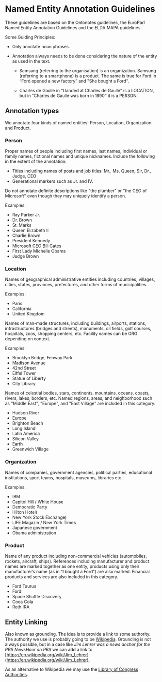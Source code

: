 # Named Entity Annotation Guidelines

These guidelines are based on the Ontonotes guidelines, the EuroParl Named Entity Annotation Guidelines and the ELDA MAPA guidelines.

Some Guiding Principles:

- Only annotate noun phrases.

- Annotation always needs to be done considering the nature of the entity as used in the text.

  - Samsung (referring to the organisation) is an organization. Samsung (referring to a smartphone) is a product. The same is true for Ford in “Ford opened a new factory" and "She bought a Ford".

  - Charles de Gaulle in “I landed at Charles de Gaulle” is a LOCATION, but in “Charles de Gaulle was born in 1890” it is a PERSON.


## Annotation types

We annotate four kinds of named entities: Person, Location, Organization and Product.


### Person

Proper names of people including first names, last names, individual or family names, fictional names and unique nicknames. Include the following in the extent of the annotation:

- Titles including names of posts and job titles:
	Mr., Ms, Queen, Sir, Dr., Judge, CEO
- Generational markers such as Jr. and IV.

Do not annotate definite descriptions like "the plumber" or "the CEO of Microsoft" even though they may uniquely identify a person.

Examples:
- Ray Parker Jr.
- Dr. Brown
- St. Marks
- Queen Elizabeth II
- Charlie Brown
- President Kennedy
- Microsoft CEO Bill Gates
- First Lady Michelle Obama
- Judge Brown


### Location

Names of geographical administrative entities including countries, villages, cities, states, provinces, prefectures, and other forms of municipalities.

Examples:
- Paris
- California
- United Kingdom

Names of man-made structures, including buildings, airports, stations, infrastructures (bridges and streets), monuments, oil fields, golf courses, hospitals, zoos, shopping centers, etc. Facility names can be ORG depending on context.

Examples:
- Brooklyn Bridge, Fenway Park
- Madison Avenue
- 42nd Street
- Eiffel Tower
- Statue of Liberty
- City Library

Names of celestial bodies, stars, continents, mountains, oceans, coasts, rivers, lakes, borders, etc. Named regions, areas, and neighborhood such as "Middle East", "Europe", and "East Village" are included in this category.

- Hudson River
- Europe
- Brighton Beach
- Long Island
- Latin America
- Silicon Valley
- Earth
- Greenwich Village


### Organization

Names of companies, government agencies, political parties, educational institutions, sport teams, hospitals, museums, libraries etc.

Examples:
- IBM
- Capitol Hill / White House
- Democratic Party
- Hilton Hotel)
- New York Stock Exchange)
- LIFE Magazin / New York Times
- Japanese government
- Obama administration


### Product

Name of any product including non-commercial vehicles (automobiles, rockets, aircraft, ships). References including manufacturer and product names are marked together as one entity, products using only their manufacturer’s name (as in “I bought a Ford”) are also marked. Financial products and services are also included in this category.

- Ford Taurus
- Ford
- Space Shuttle Discovery
- Coca Cola
- Roth IRA


## Entity Linking

Also known as grounding. The idea is to provide a link to some authority. The authority we use is probably going to be [Wikipedia](https://www.wikipedia.org/). Grounding is not always possible, but in a case like *Jim Lehrer was a news anchor for the PBS NewsHour on PBS* we can add a link to [https://en.wikipedia.org/wiki/Jim_Lehrer](https://en.wikipedia.org/wiki/Jim_Lehrer).

As an alternative to Wikipedia we may use the [Library of Congress Authorities](https://authorities.loc.gov/).

